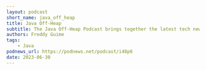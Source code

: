 ```yaml
---
layout: podcast
short_name: java_off_heap
title: Java Off-Heap
subtitle: The Java Off-Heap Podcast brings together the latest tech news for the java professional. We go over the news and current issues and discuss them in depth, bringing the knowledge of a top circle of professionals from Chicago. Come take a listen and figure out what’s going on in the Java world!
authors: Freddy Guime
tags:
    - Java
podnews_url: https://podnews.net/podcast/i48p6
date: 2023-06-30
---
```

